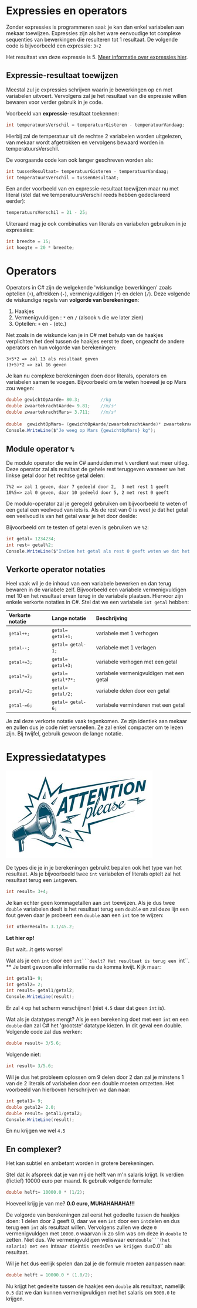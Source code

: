 # Expressies en operators

Zonder expressies is programmeren saai: je kan dan enkel variabelen aan mekaar toewijzen. Expressies zijn als het ware eenvoudige tot complexe sequenties van bewerkingen die resulteren tot 1 resultaat. De volgende code is bijvoorbeeld een expressie: `3+2`

Het resultaat van deze expressie is 5. [Meer informatie over expressies hier](https://docs.microsoft.com/en-us/dotnet/csharp/programming-guide/statements-expressions-operators/expressions).

## Expressie-resultaat toewijzen

Meestal zul je expressies schrijven waarin je bewerkingen op en met variabelen uitvoert. Vervolgens zal je het resultaat van die expressie willen bewaren voor verder gebruik in je code.

Voorbeeld van **expressie**-resultaat toekennen:

```csharp
int temperatuursVerschil = temperatuurGisteren - temperatuurVandaag;
```

Hierbij zal de temperatuur uit de rechtse 2 variabelen worden uitgelezen, van mekaar wordt afgetrokken en vervolgens bewaard worden in temperatuursVerschil.

De voorgaande code kan ook langer geschreven worden als:

```csharp
int tussenResultaat= temperatuurGisteren - temperatuurVandaag;
int temperatuursVerschil = tussenResultaat;
```

Een ander voorbeeld van en expressie-resultaat toewijzen maar nu met literal \(stel dat we temperatuursVerschil reeds hebben gedeclareerd eerder\):

```csharp
temperatuursVerschil = 21 - 25;
```

Uiteraard mag je ook combinaties van literals en variabelen gebruiken in je expressies:

```csharp
int breedte = 15;
int hoogte = 20 * breedte;
```

# Operators
Operators in C# zijn de welgekende 'wiskundige bewerkingen' zoals optellen (`+`), aftrekken (`-`), vermenigvuldigen (`*`) en delen (`/`). Deze volgende de wiskundige regels van **volgorde van berekeningen**:

1. Haakjes
2. Vermenigvuldigen : ``*`` en ``/`` (alsook `%` die we later zien)
3. Optellen: `+` en `-`
(etc.)

Net zoals in de wiskunde kan je in C# met behulp van de haakjes verplichten het deel tussen de haakjes eerst te doen, ongeacht de andere operators en hun volgorde van berekeningen:
```text
3+5*2 => zal 13 als resultaat geven
(3+5)*2 => zal 16 geven
``` 

Je kan nu complexe berekeningen doen door literals, operators en variabelen samen te voegen. Bijvoorbeeld om te weten hoeveel je op Mars zou wegen:
```csharp
double gewichtOpAarde= 80.3;        //kg
double zwaartekrachtAarde= 9.81;    //m/s² 
double zwaartekrachtMars= 3.711;    //m/s²

double  gewichtOpMars= (gewichtOpAarde/zwaartekrachtAarde)* zwaartekrachtMars; //kg
Console.WriteLine($"Je weeg op Mars {gewichtOpMars} kg");
```

## Module operator ``%``
De modulo operator die we in C# aanduiden met ``%`` verdient wat meer uitleg. Deze operator zal als resultaat de gehele rest teruggeven wanneer we het linkse getal door het rechtse getal delen:
```text
7%2 => zal 1 geven, daar 7 gedeeld door 2,  3 met rest 1 geeft 
10%5=> zal 0 geven, daar 10 gedeeld door 5, 2 met rest 0 geeft 
```

De modulo-operator zal je geregeld gebruiken om bijvoorbeeld te weten of een getal een veelvoud van iets is. Als de rest van 0 is weet je dat het getal een veelvoud is van het getal waar je het door deelde:

Bijvoorbeeld om te testen of getal even is gebruiken we ``%2``:
```csharp
int getal= 1234234;
int rest= getal%2;
Console.WriteLine($"Indien het getal als rest 0 geeft weten we dat het even is. De rest is: {rest}");
```

## Verkorte operator notaties
Heel vaak wil je de inhoud van een variabele bewerken en dan terug bewaren in de variabele zelf. Bijvoorbeeld een variabele vermenigvuldigen met 10 en het resultaat ervan terug in de variabele plaatsen. Hiervoor zijn enkele verkorte notaties in C#.
Stel dat we een variabele ``int getal`` hebben:

| **Verkorte notatie** | **Lange notatie** | **Beschrijving**|
| :--- | :--- |:--- |
| ``getal++;`` | ``getal= getal+1;``| variabele met 1 verhogen|
| ``getal--;`` | ``getal= getal-1;``| variabele met 1 verlagen|
| ``getal+=3;`` | ``getal= getal+3;``| variabele verhogen met een getal|
| ``getal*=7;`` | ``getal= getal*7*;``| variabele vermenigvuldigen met een getal|
| ``getal/=2;`` | ``getal= getal/2;``| variabele delen door een getal|
| ``getal-=6;`` | ``getal= getal-6;``| variabele verminderen met een getal|

Je zal deze verkorte notatie vaak tegenkomen. Ze zijn identiek aan mekaar en zullen dus je code niet versnellen. Ze zal enkel compacter om te lezen zijn. Bij twijfel, gebruik gewoon de lange notatie. 
#  Expressiedatatypes 
![](/assets/attention.jpg)

De types die je in je berekeningen gebruikt bepalen ook het type van het resultaat. Als je bijvoorbeeld twee ``int`` variabelen of literals optelt zal het resultaat terug een ``int``geven.

```csharp
int result= 3+4;
```

Je kan echter geen kommagetallen aan ``int`` toewijzen. Als je dus twee ``double`` variabelen deelt is het resultaat terug een ``double`` en zal deze lijn een fout geven daar je probeert een ``double`` aan een ``int`` toe te wijzen:
```csharp
int otherResult= 3.1/45.2;
```


**Let hier op!**

But wait...it gets worse! 

Wat als je een ``int`` door een ``int```deelt? Het resultaat is terug een ``int``. ** Je bent gewoon alle informatie na de komma kwijt. Kijk maar:
```csharp
int getal1= 9;
int getal2= 2;
int result= getal1/getal2;
Console.WriteLine(result);
```
Er zal ``4`` op het scherm verschijnen! (niet ``4.5`` daar dat geen ``int`` is). 


Wat als je datatypes mengt? Als je een berekening doet met een ``int`` en een ``double`` dan zal C# het 'grootste' datatype kiezen. In dit geval een double. Volgende code zal dus werken:
```csharp
double result= 3/5.6;
```
Volgende niet:
```csharp
int result= 3/5.6;
```

Wil je dus het probleem oplossen om 9 delen door 2 dan zal je minstens 1 van de 2 literals of variabelen door een double moeten omzetten. Het voorbeeld van hierboven herschrijven we dan naar:
```csharp
int getal1= 9;
double getal2= 2.0;
double result= getal1/getal2;
Console.WriteLine(result);
```
En nu krijgen we wel ``4.5``

## En complexer?

Het kan subtiel en ambetant worden in grotere berekeningen.

Stel dat ik afspreek dat je van mij de helft van m'n salaris krijgt. Ik verdien (fictief) 10000 euro per maand. 
Ik gebruik volgende formule:

```csharp
double helft= 10000.0 * (1/2);
```
Hoeveel krijg je van me? **0.0 euro, MUHAHAHAHA!!!**

De volgorde van berekeningen zal eerst het gedeelte tussen de haakjes doen: 1 delen door 2 geeft 0, daar we een ``int`` door een ``int``delen en dus terug een ``int`` als resultaat willen. 
Vervolgens zullen we deze ``0`` vermenigvuldgen met ``10000.0`` waarvan ik zo slim was om deze in ``double`` te zetten. Niet dus. We vermenigvuldigen weliswaar een``double```(het salaris) met een ``int`` maar die ``int`` is reeds ``0`` en we krijgen dus ``0.0`` als resultaat.

Wil je het dus eerlijk spelen dan zal je de formule moeten aanpassen naar:
```csharp
double helft = 10000.0 * (1.0/2);
```
Nu krijgt het gedeelte tussen de haakjes een ``double`` als resultaat, namelijk ``0.5`` dat we dan kunnen vermenigvuldigen met het salaris om ``5000.0`` te krijgen.

